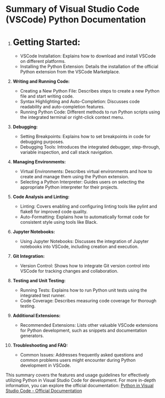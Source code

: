 # Summary of Visual Studio Code (VSCode) Python Documentation

1. # Getting Started:
   - VSCode Installation: Explains how to download and install VSCode on different platforms.
   - Installing the Python Extension: Details the installation of the official Python extension from the VSCode Marketplace.

2. **Writing and Running Code:**
   - Creating a New Python File: Describes steps to create a new Python file and start writing code.
   - Syntax Highlighting and Auto-Completion: Discusses code readability and auto-completion features.
   - Running Python Code: Different methods to run Python scripts using the integrated terminal or right-click context menu.

3. **Debugging:**
   - Setting Breakpoints: Explains how to set breakpoints in code for debugging purposes.
   - Debugging Tools: Introduces the integrated debugger, step-through, variable inspection, and call stack navigation.

4. **Managing Environments:**
   - Virtual Environments: Describes virtual environments and how to create and manage them using the Python extension.
   - Selecting a Python Interpreter: Guides users on selecting the appropriate Python interpreter for their projects.

5. **Code Analysis and Linting:**
   - Linting: Covers enabling and configuring linting tools like pylint and flake8 for improved code quality.
   - Auto-Formatting: Explains how to automatically format code for consistent style using tools like Black.

6. **Jupyter Notebooks:**
   - Using Jupyter Notebooks: Discusses the integration of Jupyter notebooks into VSCode, including creation and execution.

7. **Git Integration:**
   - Version Control: Shows how to integrate Git version control into VSCode for tracking changes and collaboration.

8. **Testing and Unit Testing:**
   - Running Tests: Explains how to run Python unit tests using the integrated test runner.
   - Code Coverage: Describes measuring code coverage for thorough testing.

9. **Additional Extensions:**
   - Recommended Extensions: Lists other valuable VSCode extensions for Python development, such as snippets and documentation generators.

10. **Troubleshooting and FAQ:**
    - Common Issues: Addresses frequently asked questions and common problems users might encounter during Python development in VSCode.

This summary covers the features and usage guidelines for effectively utilizing Python in Visual Studio Code for development. For more in-depth information, you can explore the official documentation: [Python in Visual Studio Code - Official Documentation](https://code.visualstudio.com/docs/languages/python)

